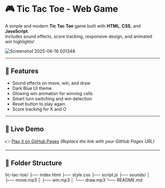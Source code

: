 # 🎮 Tic Tac Toe - Web Game

A simple and modern **Tic Tac Toe** game built with **HTML**, **CSS**, and **JavaScript**.  
Includes sound effects, score tracking, responsive design, and animated win highlights!

![Screenshot 2025-06-16 001348](https://github.com/user-attachments/assets/dccb39a3-c599-4d3a-a147-ca62848fb8db)
 
---

## 🧩 Features

- Sound effects on move, win, and draw
- Dark Blue UI theme
- Glowing win animation for winning cells
- Smart turn switching and win detection
- Reset button to play again
- Score tracking for X and O

---

## 🚀 Live Demo

👉 [Play it on GitHub Pages]([https://your-username.github.io/tic-tac-toe/](https://saroj-2004.github.io/Tic-tac-toe-game/))  
*(Replace the link with your GitHub Pages URL)*

---

## 📂 Folder Structure

tic-tac-toe/
├── index.html
├── style.css
├── script.js
├── sounds/
│ ├── move.mp3
│ ├── win.mp3
│ └── draw.mp3
└── README.md
